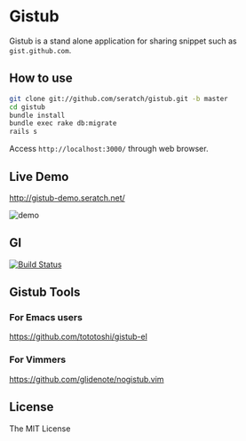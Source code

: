 # Gistub

Gistub is a stand alone application for sharing snippet such as `gist.github.com`.

## How to use

```sh
git clone git://github.com/seratch/gistub.git -b master
cd gistub
bundle install
bundle exec rake db:migrate
rails s
```

Access `http://localhost:3000/` through web browser.

## Live Demo

http://gistub-demo.seratch.net/

![demo](https://raw.github.com/seratch/gistub/master/gistub_demo.png)

## GI

[![Build Status](https://travis-ci.org/seratch/gistub.png)](https://travis-ci.org/seratch/gistub)


## Gistub Tools

### For Emacs users

https://github.com/tototoshi/gistub-el

### For Vimmers

https://github.com/glidenote/nogistub.vim

## License

The MIT License

